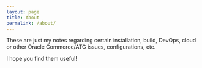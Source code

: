 ```yaml
---
layout: page
title: About
permalink: /about/
---
```


These are just my notes regarding certain installation, build, DevOps, cloud or other Oracle Commerce/ATG issues, configurations, etc.

I hope you find them useful!


